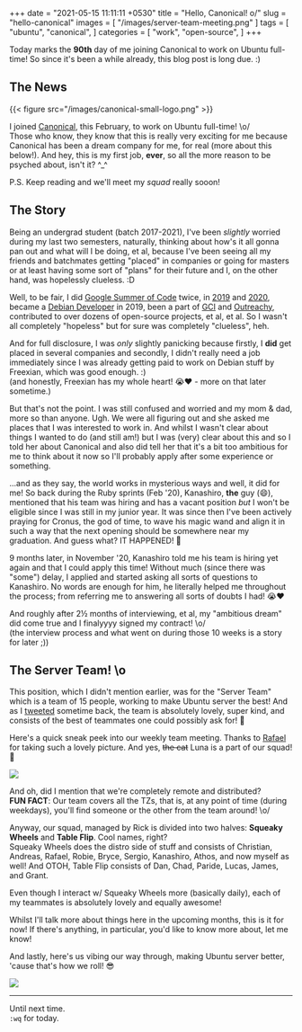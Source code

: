 +++
date = "2021-05-15 11:11:11 +0530"
title = "Hello, Canonical! o/"
slug = "hello-canonical"
images = [
    "/images/server-team-meeting.png"
]
tags = [
    "ubuntu",
    "canonical",
]
categories = [
    "work",
    "open-source",
]
+++

Today marks the **90th** day of me joining Canonical to work on Ubuntu full-time! So since
it's been a while already, this blog post is long due. :)


## The News
{{< figure src="/images/canonical-small-logo.png" >}}

I joined [Canonical](https://canonical.com/), this February, to work on Ubuntu full-time! \o/  
Those who know, they know that this is really very exciting for me because Canonical has
been a dream company for me, for real (more about this below!). And hey, this is my first
job, **ever**, so all the more reason to be psyched about, isn't it? ^_^

P.S. Keep reading and we'll meet my *squad* really sooon!


## The Story

Being an undergrad student (batch 2017-2021), I've been *slightly* worried during my last
two semesters, naturally, thinking about how's it all gonna pan out and what will I be doing,
et al, because I've been seeing all my friends and batchmates getting "placed" in companies
or going for masters or at least having some sort of "plans" for their future and I, on the
other hand, was hopelessly clueless. :D

Well, to be fair, I did [Google Summer of Code](https://summerofcode.withgoogle.com/) twice,
in [2019](https://summerofcode.withgoogle.com/archive/2019/projects/6014695855620096/) and
[2020](https://summerofcode.withgoogle.com/archive/2020/projects/4736285727522816/), became a
[Debian Developer](https://wiki.debian.org/DebianDeveloper) in 2019, been a part of
[GCI](https://codein.withgoogle.com/) and [Outreachy](https://www.outreachy.org/), contributed
to over dozens of open-source projects, et al, et al. So I wasn't all completely "hopeless"
but for sure was completely "clueless", heh.

And for full disclosure, I was *only* slightly panicking because firstly, I **did** get placed
in several companies and secondly, I didn't really need a job immediately since I was already
getting paid to work on Debian stuff by Freexian, which was good enough. :)  
(and honestly, Freexian has my whole heart! 😭❤️️ - more on that later sometime.)

But that's not the point. I was still confused and worried and my mom & dad, more so than
anyone. Ugh. We were all figuring out and she asked me places that I was interested to work
in. And whilst I wasn't clear about things I wanted to do (and still am!) but I was (very)
clear about this and so I told her about Canonical and also did tell her that it's a bit too
ambitious for me to think about it now so I'll probably apply after some experience or something.

...and as they say, the world works in mysterious ways and well, it did for me! So back during
the Ruby sprints (Feb '20), Kanashiro, **the** guy (😄), mentioned that his team was hiring and
has a vacant position *but* I won't be eligible since I was still in my junior year. It was
since then I've been actively praying for Cronus, the god of time, to wave his magic wand and
align it in such a way that the next opening should be somewhere near my graduation. And guess
what? IT HAPPENED! 🙊

9 months later, in November '20, Kanashiro told me his team is hiring yet again and that I
could apply this time! Without much (since there was "some") delay, I applied and started
asking all sorts of questions to Kanashiro. No words are enough for him, he literally helped
me throughout the process; from referring me to answering all sorts of doubts I had! 😭❤️️

And roughly after 2½ months of interviewing, et al, my "ambitious dream" did come true and I
finalyyyy signed my contract! \o/  
(the interview process and what went on during those 10 weeks is a story for later ;))


## The Server Team! \o

This position, which I didn't mention earlier, was for the "Server Team" which is a team of
15 people, working to make Ubuntu server the best! And as I
[tweeted](https://twitter.com/utkarsh2102/status/1383420034467332107) sometime back, the team
is absolutely lovely, super kind, and consists of the best of teammates one could possibly
ask for! 🥰

Here's a quick sneak peek into our weekly team meeting. Thanks to
[Rafael](https://twitter.com/rafaeldtinoco) for taking such a lovely picture. And yes,
~~the cat~~ Luna is a part of our squad! 🐾

![](/images/server-team-meeting-cat.jpg#center)

And oh, did I mention that we're completely remote and distributed?  
**FUN FACT**: Our team covers all the TZs, that is, at any point of time (during weekdays),
you'll find someone or the other from the team around! \o/

Anyway, our squad, managed by Rick is divided into two halves: **Squeaky Wheels** and
**Table Flip**. Cool names, right?  
Squeaky Wheels does the distro side of stuff and consists of Christian, Andreas, Rafael, Robie,
Bryce, Sergio, Kanashiro, Athos, and now myself as well! And OTOH, Table Flip consists of Dan,
Chad, Paride, Lucas, James, and Grant.

Even though I interact w/ Squeaky Wheels more (basically daily), each of my teammates is
absolutely lovely and equally awesome!

Whilst I'll talk more about things here in the upcoming months, this is it for now! If there's
anything, in particular, you'd like to know more about, let me know!

And lastly, here's us vibing our way through, making Ubuntu server better, 'cause that's how
we roll! 😎

![](/images/server-team-vibing-small.gif#center)


---

Until next time.  
`:wq` for today.
